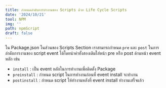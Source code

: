 ```yaml
---
title: กำหนดลำดับการทำงานของ Scripts ด้วย Life Cycle Scripts
date: '2024/10/21'
tool: NPM
img: ''
path: npmScript
draft: false
---
```

ใน Package.json ในส่วนของ Scripts Section เราสามารถกำหนด `pre` และ `post` ในการลำดับการงานของ script event ได้โดยนำคำทั้งสองเติมใส่หน้า pre หรือ post ด้านหน้า event หลัก เช่น
- `install` : เป็น event หลักในการทำงานเพื่อติดตั้ง Package
- `preinstall` : กำหนด script ในการทำงานก่อนที่ event install จะทำงาน
- `postinstall` : กำหนด script ให้ทำงานหลังที่ event install ทำงานเสร็จแล้ว
